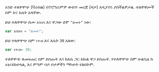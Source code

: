 አንድ ተለዋዋጭ (ቫረብል) በፕሮግራምዎ ውስጥ መረጃ (ዳታ) እዲያኖሩ ያስችልዎታል. ተለዋዋጮች ስም እና እሴት አላቸው.

ይህ ተለዋዋጭ ስሙ `እንሰሳ` እና ዋጋው ደሞ `"ድመት"` ነው:

```javascript
var እንስሳ = "ድመት";
```

ይህ ተለዋዋጭ ስም `ነጥብ` እና እሴት `30` አለው:

```javascript
var ነጥብ= 30;
```

ተለዋዋጭ ለመፍጠር ስም ይስጡት እና ከእሴ ጋር እኩል ዋጋ ይስጡት. የተለዋዋጭ ስም ሁልጊዜ ከ `var`ይከተላል, እና ምንም ባዶ ቦታዎችን ማካተት የለበትም.